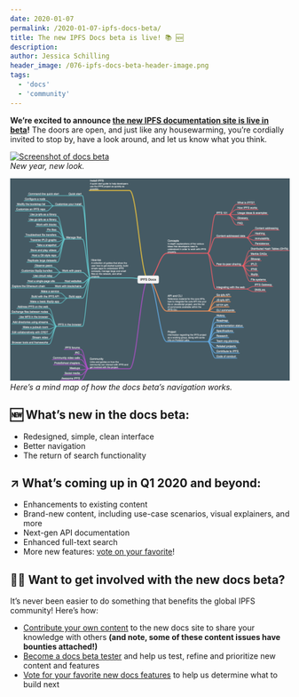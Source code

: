 ```yaml
---
date: 2020-01-07
permalink: /2020-01-07-ipfs-docs-beta/
title: The new IPFS Docs beta is live! 📚 🆕
description:
author: Jessica Schilling
header_image: /076-ipfs-docs-beta-header-image.png
tags:
  - 'docs'
  - 'community'
---
```


**We’re excited to announce [the new IPFS documentation site is live in beta](https://docs.ipfs.io/)!** The doors are open, and just like any housewarming, you’re cordially invited to stop by, have a look around, and let us know what you think.

<a href="https://docs.ipfs.io/" target="_blank"><img src="/076-ipfs-docs-beta-screenshot.png" alt="Screenshot of docs beta"></a>
<br/>
_New year, new look._

![Mind map of docs beta nav](../assets/076-ipfs-docs-beta-site-mindmap.png)
<br/>
_Here’s a mind map of how the docs beta’s navigation works._

## 🆕 What’s new in the docs beta:

- Redesigned, simple, clean interface
- Better navigation
- The return of search functionality

## ↗️ What’s coming up in Q1 2020 and beyond:

- Enhancements to existing content
- Brand-new content, including use-case scenarios, visual explainers, and more
- Next-gen API documentation
- Enhanced full-text search
- More new features: [vote on your favorite](https://ipfs.canny.io/admin/board/docs-features)!

## 👩‍🔬 Want to get involved with the new docs beta?

It’s never been easier to do something that benefits the global IPFS community! Here’s how:

- [Contribute your own content](https://github.com/ipfs/docs/issues?q=is%3Aissue+is%3Aopen+label%3A%22help+wanted%22) to the new docs site to share your knowledge with others **(and note, some of these content issues have bounties attached!)**
- [Become a docs beta tester](https://docs.google.com/forms/d/1LVaD1B2uyW6Ff0jfU_iQ5mCeyQcHfyQO6BDD99XAgK0/) and help us test, refine and prioritize new content and features
- [Vote for your favorite new docs features](https://ipfs.canny.io/admin/board/docs-features) to help us determine what to build next
